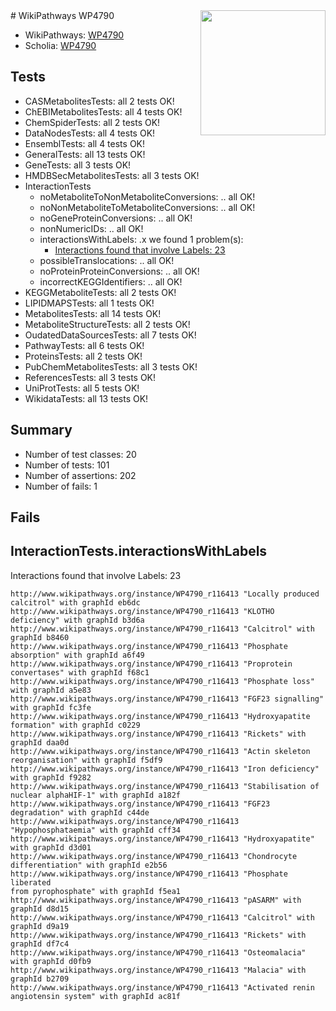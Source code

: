 <img style="float: right; width: 200px" src="https://upload.wikimedia.org/wikipedia/commons/thumb/8/83/Wplogo_with_text_500.png/640px-Wplogo_with_text_500.png" />
# WikiPathways WP4790

* WikiPathways: [WP4790](https://new.wikipathways.org/pathways/WP4790)
* Scholia: [WP4790](https://scholia.toolforge.org/wikipathways/WP4790)
## Tests
* CASMetabolitesTests: all 2 tests OK!
* ChEBIMetabolitesTests: all 4 tests OK!
* ChemSpiderTests: all 2 tests OK!
* DataNodesTests: all 4 tests OK!
* EnsemblTests: all 4 tests OK!
* GeneralTests: all 13 tests OK!
* GeneTests: all 3 tests OK!
* HMDBSecMetabolitesTests: all 3 tests OK!
* InteractionTests
    * noMetaboliteToNonMetaboliteConversions: .. all OK!
    * noNonMetaboliteToMetaboliteConversions: .. all OK!
    * noGeneProteinConversions: .. all OK!
    * nonNumericIDs: .. all OK!
    * interactionsWithLabels: .x we found 1 problem(s):
        * [Interactions found that involve Labels: 23](#fe97a8da)
    * possibleTranslocations: .. all OK!
    * noProteinProteinConversions: .. all OK!
    * incorrectKEGGIdentifiers: .. all OK!
* KEGGMetaboliteTests: all 2 tests OK!
* LIPIDMAPSTests: all 1 tests OK!
* MetabolitesTests: all 14 tests OK!
* MetaboliteStructureTests: all 2 tests OK!
* OudatedDataSourcesTests: all 7 tests OK!
* PathwayTests: all 6 tests OK!
* ProteinsTests: all 2 tests OK!
* PubChemMetabolitesTests: all 3 tests OK!
* ReferencesTests: all 3 tests OK!
* UniProtTests: all 5 tests OK!
* WikidataTests: all 13 tests OK!


## Summary

* Number of test classes: 20
* Number of tests: 101
* Number of assertions: 202
* Number of fails: 1

## Fails

<a name="fe97a8da" />

## InteractionTests.interactionsWithLabels

Interactions found that involve Labels: 23
```
http://www.wikipathways.org/instance/WP4790_r116413 "Locally produced
calcitrol" with graphId eb6dc
http://www.wikipathways.org/instance/WP4790_r116413 "KLOTHO deficiency" with graphId b3d6a
http://www.wikipathways.org/instance/WP4790_r116413 "Calcitrol" with graphId b8460
http://www.wikipathways.org/instance/WP4790_r116413 "Phosphate
absorption" with graphId a6f49
http://www.wikipathways.org/instance/WP4790_r116413 "Proprotein convertases" with graphId f68c1
http://www.wikipathways.org/instance/WP4790_r116413 "Phosphate loss" with graphId a5e83
http://www.wikipathways.org/instance/WP4790_r116413 "FGF23 signalling" with graphId fc3fe
http://www.wikipathways.org/instance/WP4790_r116413 "Hydroxyapatite
formation" with graphId c0229
http://www.wikipathways.org/instance/WP4790_r116413 "Rickets" with graphId daa0d
http://www.wikipathways.org/instance/WP4790_r116413 "Actin skeleton reorganisation" with graphId f5df9
http://www.wikipathways.org/instance/WP4790_r116413 "Iron deficiency" with graphId f9282
http://www.wikipathways.org/instance/WP4790_r116413 "Stabilisation of
nuclear alphaHIF-1" with graphId a182f
http://www.wikipathways.org/instance/WP4790_r116413 "FGF23 degradation" with graphId c44de
http://www.wikipathways.org/instance/WP4790_r116413 "Hypophosphataemia" with graphId cff34
http://www.wikipathways.org/instance/WP4790_r116413 "Hydroxyapatite" with graphId d3d01
http://www.wikipathways.org/instance/WP4790_r116413 "Chondrocyte differentiation" with graphId e2b56
http://www.wikipathways.org/instance/WP4790_r116413 "Phosphate liberated
from pyrophosphate" with graphId f5ea1
http://www.wikipathways.org/instance/WP4790_r116413 "pASARM" with graphId d8d15
http://www.wikipathways.org/instance/WP4790_r116413 "Calcitrol" with graphId d9a19
http://www.wikipathways.org/instance/WP4790_r116413 "Rickets" with graphId df7c4
http://www.wikipathways.org/instance/WP4790_r116413 "Osteomalacia" with graphId d0fb9
http://www.wikipathways.org/instance/WP4790_r116413 "Malacia" with graphId b2709
http://www.wikipathways.org/instance/WP4790_r116413 "Activated renin angiotensin system" with graphId ac81f
```

